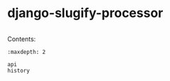 # django-slugify-processor

```{include} ../README.md
```

Contents:

```{toctree}
:maxdepth: 2

api
history

```


